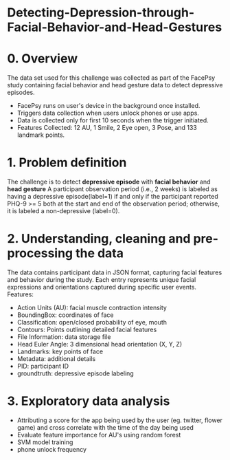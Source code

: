 # Detecting-Depression-through-Facial-Behavior-and-Head-Gestures
# 0. Overview
The data set used for this challenge was collected as part of the FacePsy study containing facial behavior and head gesture data to detect depressive episodes.
- FacePsy runs on user's device in the background once installed.
- Triggers data collection when users unlock phones or use apps. 
- Data is collected only for first 10 seconds when the trigger initiated.
- Features Collected: 12 AU, 1 Smile, 2 Eye open, 3 Pose, and 133  landmark points.
# 1. Problem definition
The challenge is to detect **depressive episode** with **facial behavior** and **head gesture** 
A participant observation period (i.e., 2 weeks) is labeled as having a depressive episode(label=1) if and only if the participant reported PHQ-9 >= 5 both at the start and end of the observation period; otherwise, it is labeled a non-depressive (label=0).

# 2. Understanding, cleaning and pre-processing the data
The data contains participant data in JSON format, capturing facial features and behavior during the study. Each entry represents unique facial expressions and orientations captured during specific user events.
Features:
* Action Units (AU): facial muscle contraction intensity
* BoundingBox: coordinates of face
* Classification: open/closed probability of eye, mouth
* Contours: Points outlining detailed facial features
* File Information: data storage file
* Head Euler Angle: 3 dimensional head orientation (X, Y, Z)
* Landmarks: key points of face
* Metadata: additional details
* PID: participant ID
* groundtruth: depressive episode labeling

# 3. Exploratory data analysis
* Attributing a score for the app being used by the user (eg. twitter, flower game) and cross correlate with the time of the day being used
* Evaluate feature importance for AU's using random forest
* SVM model training
* phone unlock frequency 